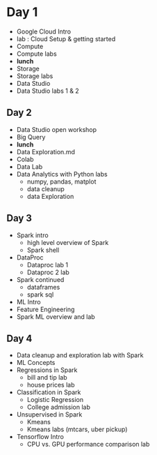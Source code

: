 # Day 1 
- Google Cloud Intro 
- lab : Cloud Setup & getting started
- Compute 
- Compute labs
- **lunch**
- Storage
- Storage labs
- Data Studio 
- Data Studio labs 1 & 2


## Day 2 
- Data Studio open workshop
- Big Query
- ____lunch____
- Data Exploration.md
- Colab
- Data Lab
- Data Analytics with Python labs
    - numpy, pandas, matplot
    - data cleanup
    - data Exploration

## Day 3
- Spark intro 
  - high level overview of Spark 
  - Spark shell 
- DataProc
  - Dataproc lab 1
  - Dataproc 2 lab
- Spark continued
    - dataframes
    - spark sql
- ML Intro
- Feature Engineering 
- Spark ML overview and lab

## Day 4
- Data cleanup and exploration lab with Spark 
- ML Concepts 
- Regressions in Spark
  - bill and tip lab 
  - house prices lab 
- Classification in Spark 
  - Logistic Regression
  - College admission lab 
- Unsupervised in Spark 
  - Kmeans 
  - Kmeans labs (mtcars, uber pickup)
- Tensorflow Intro 
  - CPU vs. GPU performance comparison lab
